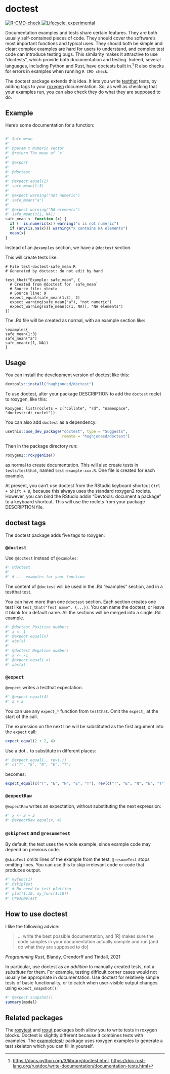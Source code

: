 
<!-- README.md is generated from README.Rmd. Please edit that file -->

# doctest

<!-- badges: start -->

[![R-CMD-check](https://github.com/hughjonesd/doctest/actions/workflows/R-CMD-check.yaml/badge.svg)](https://github.com/hughjonesd/doctest/actions/workflows/R-CMD-check.yaml)
[![Lifecycle:
experimental](https://img.shields.io/badge/lifecycle-experimental-orange.svg)](https://lifecycle.r-lib.org/articles/stages.html#experimental)
<!-- badges: end -->

Documentation examples and tests share certain features. They are both
usually self-contained pieces of code. They should cover the software’s
most important functions and typical uses. They should both be simple
and clear: complex examples are hard for users to understand, and
complex test code can introduce testing bugs. This similarity makes it
attractive to use “doctests”, which provide both documentation and
testing. Indeed, several languages, including Python and Rust, have
doctests built in.[^1] R also checks for errors in examples when running
`R CMD check`.

The doctest package extends this idea. It lets you write
[testthat](https://testthat.r-lib.org/) tests, by adding tags to your
[roxygen](https://roxygen2.r-lib.org/) documentation. So, as well as
checking that your examples run, you can also check they do what they
are supposed to do.

## Example

Here’s some documentation for a function:

``` r

#' Safe mean
#' 
#' @param x Numeric vector
#' @return The mean of `x`
#' 
#' @export
#'
#' @doctest
#' 
#' @expect equal(2)
#' safe_mean(1:3)
#' 
#' @expect warning("not numeric")
#' safe_mean("a")
#'
#' @expect warning("NA elements")
#' safe_mean(c(1, NA))
safe_mean <- function (x) {
  if (! is.numeric(x)) warning("x is not numeric")
  if (any(is.na(x))) warning("x contains NA elements")
  mean(x)
}
```

Instead of an `@examples` section, we have a `@doctest` section.

This will create tests like:


    # File test-doctest-safe_mean.R
    # Generated by doctest: do not edit by hand

    test_that("Example: safe_mean", {
      # Created from @doctest for `safe_mean`
      # Source file: <text>
      # Source line: 9
      expect_equal(safe_mean(1:3), 2)
      expect_warning(safe_mean("a"), "not numeric")
      expect_warning(safe_mean(c(1, NA)), "NA elements")
    })

The .Rd file will be created as normal, with an example section like:

    \examples{
    safe_mean(1:3)
    safe_mean("a")
    safe_mean(c(1, NA))
    }

## Usage

You can install the development version of doctest like this:

``` r
devtools::install("hughjonesd/doctest")
```

To use doctest, alter your package DESCRIPTION to add the `doctest`
roclet to roxygen, like this:

    Roxygen: list(roclets = c("collate", "rd", "namespace", "doctest::dt_roclet")) 

You can also add `doctest` as a dependency:

``` r
usethis::use_dev_package("doctest", type = "Suggests", 
                         remote = "hughjonesd/doctest")
```

Then in the package directory run:

``` r
roxygen2::roxygenize()
```

as normal to create documentation. This will also create tests in
`tests/testthat`, named `test-example-xxx.R`. One file is created for
each example.

At present, you can’t use doctest from the RStudio keyboard shortcut
`Ctrl + Shift + D`, because this always uses the standard roxygen2
roclets. However, you can bind the RStudio addin “Devtools: document a
package” to a keyboard shortcut. This will use the roclets from your
package DESCRIPTION file.

## doctest tags

The doctest package adds five tags to roxygen:

### `@doctest`

Use `@doctest` instead of `@examples`:

``` r
#' @doctest
#' 
#' # ... examples for your function
```

The content of `@doctest` will be used in the .Rd “examples” section,
and in a testthat test.

You can have more than one `@doctest` section. Each section creates one
test like `test_that("Test name", {...})`. You can name the doctest, or
leave it blank for a default name. All the sections will be merged into
a single .Rd example.

``` r
#' @doctest Positive numbers
#' x <- 1
#' @expect equal(x)
#' abs(x)
#'
#' @doctest Negative numbers
#' x <- -1
#' @expect equal(-x)
#' abs(x)
```

### `@expect`

`@expect` writes a testthat expectation.

``` r
#' @expect equal(4)
#' 2 + 2
```

You can use any `expect_*` function from `testthat`. Omit the `expect_`
at the start of the call.

The expression on the next line will be substituted as the first
argument into the `expect` call:

``` r
expect_equal(2 + 2, 4)
```

Use a dot `.` to substitute in different places:

``` r
#' @expect equal(., rev(.))
#' c("T", "E", "N", "E", "T")
```

becomes:

``` r
expect_equal(c("T", "E", "N", "E", "T"), rev(c("T", "E", "N", "E", "T")))
```

### `@expectRaw`

`@expectRaw` writes an expectation, without substituting the next
expression:

``` r
#' x <- 2 + 2
#' @expectRaw equal(x, 4)
```

### `@skipTest` and `@resumeTest`

By default, the test uses the whole example, since example code may
depend on previous code.

`@skipTest` omits lines of the example from the test. `@resumeTest`
stops omitting lines. You can use this to skip irrelevant code or code
that produces output.

``` r
#' myfunc(1)
#' @skipTest
#' # No need to test plotting
#' plot(1:10, my_func(1:10))
#' @resumeTest
```

## How to use doctest

I like the following advice:

> … write the best possible documentation, and \[R\] makes sure the code
> samples in your documentation actually compile and run \[and do what
> they are supposed to do\]

*Programming Rust*, Blandy, Orendorff and Tindall, 2021

In particular, use doctest as an *addition* to manually created tests,
not a *substitute* for them. For example, testing difficult corner cases
would not usually be appropriate in documentation. Use doctest for
relatively simple tests of basic functionality, or to catch when
user-visible output changes using `expect_snapshot()`:

``` r
#' @expect snapshot()
summary(model)
```

## Related packages

The [roxytest](https://mikldk.github.io/roxytest/) and
[roxut](https://github.com/bryanhanson/roxut) packages both allow you to
write tests in roxygen blocks. Doctest is slightly different because it
combines tests with examples. The
[exampletestr](https://github.com/rorynolan/exampletestr/) package uses
roxygen examples to generate a test skeleton which you can fill in
yourself.

[^1]: <https://docs.python.org/3/library/doctest.html>,
    <https://doc.rust-lang.org/rustdoc/write-documentation/documentation-tests.html>
